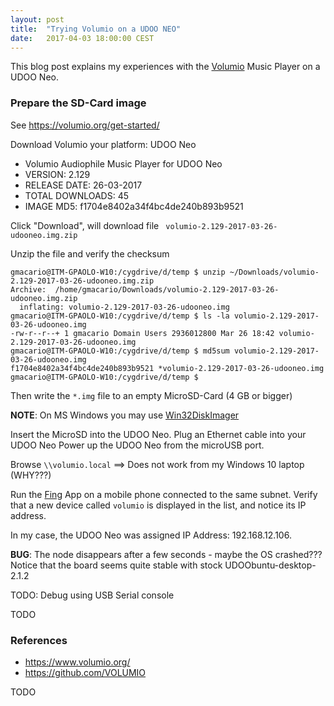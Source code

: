 ```yaml
---
layout: post
title:  "Trying Volumio on a UDOO NEO"
date:   2017-04-03 18:00:00 CEST
---
```


This blog post explains my experiences with the [Volumio](https://volumio.org/)
Music Player on a UDOO Neo.

### Prepare the SD-Card image

See <https://volumio.org/get-started/>

Download Volumio your platform: UDOO Neo

* Volumio Audiophile Music Player for UDOO Neo
* VERSION: 2.129
* RELEASE DATE: 26-03-2017
* TOTAL DOWNLOADS: 45
* IMAGE MD5: f1704e8402a34f4bc4de240b893b9521

Click "Download", will download file ` volumio-2.129-2017-03-26-udooneo.img.zip`

Unzip the file and verify the checksum

```shell
gmacario@ITM-GPAOLO-W10:/cygdrive/d/temp $ unzip ~/Downloads/volumio-2.129-2017-03-26-udooneo.img.zip
Archive:  /home/gmacario/Downloads/volumio-2.129-2017-03-26-udooneo.img.zip
  inflating: volumio-2.129-2017-03-26-udooneo.img
gmacario@ITM-GPAOLO-W10:/cygdrive/d/temp $ ls -la volumio-2.129-2017-03-26-udooneo.img
-rw-r--r--+ 1 gmacario Domain Users 2936012800 Mar 26 18:42 volumio-2.129-2017-03-26-udooneo.img
gmacario@ITM-GPAOLO-W10:/cygdrive/d/temp $ md5sum volumio-2.129-2017-03-26-udooneo.img
f1704e8402a34f4bc4de240b893b9521 *volumio-2.129-2017-03-26-udooneo.img
gmacario@ITM-GPAOLO-W10:/cygdrive/d/temp $
```

Then write the `*.img` file to an empty MicroSD-Card (4 GB or bigger)

**NOTE**: On MS Windows you may use
[Win32DiskImager](http://sourceforge.net/projects/win32diskimager/files/latest/download)

Insert the MicroSD into the UDOO Neo.
Plug an Ethernet cable into your UDOO Neo
Power up the UDOO Neo from the microUSB port.

Browse `\\volumio.local` ==> Does not work from my Windows 10 laptop (WHY???)

Run the [Fing](https://www.fing.io/) App on a mobile phone connected to the same subnet. Verify that a new device called `volumio` is displayed in the list, and notice its IP address.

In my case, the UDOO Neo was assigned IP Address: 192.168.12.106.

**BUG**: The node disappears after a few seconds - maybe the OS crashed???
Notice that the board seems quite stable with stock UDOObuntu-desktop-2.1.2

TODO: Debug using USB Serial console

TODO

### References

* <https://www.volumio.org/>
* <https://github.com/VOLUMIO>

TODO

<!-- EOF -->

